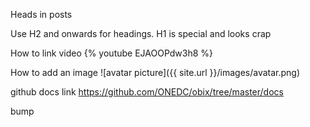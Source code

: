 

Heads in posts

Use H2 and onwards for headings. H1 is special and looks crap

How to link video
{% youtube EJAOOPdw3h8 %}

How to add an image
![avatar picture]({{ site.url }}/images/avatar.png)

github docs link
https://github.com/ONEDC/obix/tree/master/docs

bump
